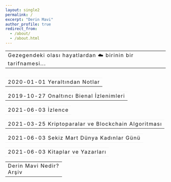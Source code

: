 ```yaml
---
layout: single2
permalink: /
excerpt: "Derin Mavi"
author_profile: true
redirect_from: 
  - /about/
  - /about.html
---
```



<table style="border: 0px; margin-bottom:0px;">
  <tbody>   
  <tr><td style="border: 0px;">
  <a style=" text-decoration: none; color: inherit;letter-spacing: 0.1rem;" href="https://derinmavi.io/">Gezegendeki olası hayatlardan ☁️ birinin bir tarifnamesi...</a>
  </td></tr>
  </tbody>
</table>

<div style="margin-top:30px; margin-bottom:30px;">
<table style="border: 0px; margin-bottom:0px;">
  <tbody>   
  <tr><td style="border: 0px; border-top: 1px solid #f0f0f0;"><a style=" text-decoration: none; color: inherit;letter-spacing: 0.1rem;" href="https://derinmavi.io/yeraltindan-notlar">2020-01-01 Yeraltından Notlar</a></td></tr>
  </tbody>
</table>

<table style="border: 0px; margin-bottom:0px; ">
  <tbody>
  <tr><td style="border: 0px; border-top: 1px solid #f0f0f0;"><a style=" text-decoration: none; color: inherit;letter-spacing: 0.1rem;" href="https://derinmavi.io/onaltinci-bienal-izlenimleri">2019-10-27 Onaltıncı Bienal İzlenimleri</a></td></tr>
  </tbody>
</table>

<table style="border: 0px; margin-bottom:0px;">
  <tbody>
  <tr><td style="border: 0px; border-top: 1px solid #f0f0f0;  border-bottom: 1px solid #f0f0f0;"><a style=" text-decoration: none; color: inherit;letter-spacing: 0.1rem;" href="https://derinmavi.io/İzlence
">2021-06-03 İzlence</a></td></tr>
  </tbody>
</table>

<table style="border: 0px; margin-bottom:0px;">
  <tbody>
  <tr><td style="border: 0px; border-top: 1px solid #f0f0f0;"><a style=" text-decoration: none; color: inherit;letter-spacing: 0.1rem;" href="https://derinmavi.io/kriptoparalar-ve-blockchain
">2021-03-25 Kriptoparalar ve Blockchain Algoritması</a></td></tr>
  </tbody>
</table>

<table style="border: 0px; margin-bottom:0px;">
  <tbody>
  <tr><td style="border: 0px; border-top: 1px solid #f0f0f0;  border-bottom: 1px solid #f0f0f0;"><a style=" text-decoration: none; color: inherit;letter-spacing: 0.1rem;" href="https://derinmavi.io/8-mart
">2021-06-03 Sekiz Mart Dünya Kadınlar Günü</a></td></tr>
  </tbody>
</table>

<table style="border: 0px; margin-bottom:0px;">
  <tbody>
  <tr><td style="border: 0px; border-top: 1px solid #f0f0f0;  border-bottom: 1px solid #f0f0f0;"><a style=" text-decoration: none; color: inherit;letter-spacing: 0.1rem;" href="https://derinmavi.io/kitaplar-ve-yazarlari
">2021-06-03 Kitaplar ve Yazarları</a></td></tr>
  </tbody>
</table>


<table style="border: 0px; margin-bottom:0px;">
  <tbody>
  <tr><td style="border: 0px;">
  <a style=" text-decoration: none; color: inherit;letter-spacing: 0.1rem;" href="https://derinmavi.io/derin-mavi">Derin Mavi Nedir?</a><br/>
  <a style=" text-decoration: none; color: inherit;letter-spacing: 0.1rem;" href="https://derinmavi.io/posts">Arşiv</a>
  </td></tr>
  </tbody>
</table>
